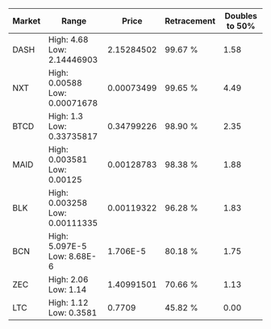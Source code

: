 | Market | Range | Price| Retracement | Doubles to 50% |
| --- | --- | --- | --- | --- |
| DASH | High: 4.68<br />Low: 2.14446903 | 2.15284502 | 99.67 % | 1.58 |
| NXT | High: 0.00588<br />Low: 0.00071678 | 0.00073499 | 99.65 % | 4.49 |
| BTCD | High: 1.3<br />Low: 0.33735817 | 0.34799226 | 98.90 % | 2.35 |
| MAID | High: 0.003581<br />Low: 0.00125 | 0.00128783 | 98.38 % | 1.88 |
| BLK | High: 0.003258<br />Low: 0.00111335 | 0.00119322 | 96.28 % | 1.83 |
| BCN | High: 5.097E-5<br />Low: 8.68E-6 | 1.706E-5 | 80.18 % | 1.75 |
| ZEC | High: 2.06<br />Low: 1.14 | 1.40991501 | 70.66 % | 1.13 |
| LTC | High: 1.12<br />Low: 0.3581 | 0.7709 | 45.82 % | 0.00 |
